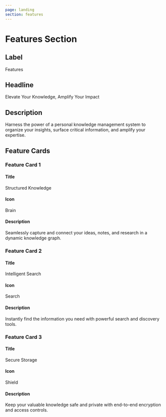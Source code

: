 ```yaml
---
page: landing
section: features
---
```


# Features Section

## Label

Features

## Headline

Elevate Your Knowledge, Amplify Your Impact

## Description

Harness the power of a personal knowledge management system to organize your insights, surface critical information, and amplify your expertise.

## Feature Cards

### Feature Card 1

#### Title

Structured Knowledge

#### Icon

Brain

#### Description

Seamlessly capture and connect your ideas, notes, and research in a dynamic knowledge graph.

### Feature Card 2

#### Title

Intelligent Search

#### Icon

Search

#### Description

Instantly find the information you need with powerful search and discovery tools.

### Feature Card 3

#### Title

Secure Storage

#### Icon

Shield

#### Description

Keep your valuable knowledge safe and private with end-to-end encryption and access controls.
